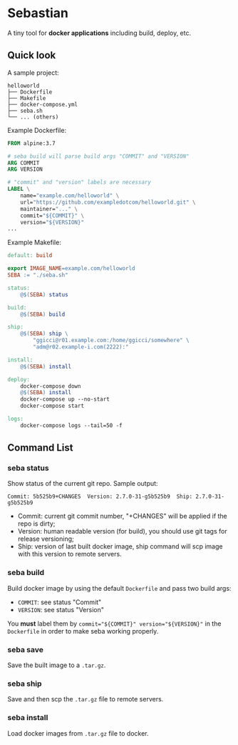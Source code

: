 # Sebastian

A tiny tool for **docker applications** including build, deploy, etc.

## Quick look

A sample project:

```
helloworld
├── Dockerfile
├── Makefile
├── docker-compose.yml
├── seba.sh
└── ... (others)
```

Example Dockerfile:

```Dockerfile
FROM alpine:3.7

# seba build will parse build args "COMMIT" and "VERSION"
ARG COMMIT
ARG VERSION

# "commit" and "version" labels are necessary
LABEL \
    name="example.com/helloworld" \
    url="https://github.com/exampledotcom/helloworld.git" \
    maintainer="..." \
    commit="${COMMIT}" \
    version="${VERSION}"
...
```

Example Makefile:

```Makefile
default: build

export IMAGE_NAME=example.com/helloworld
SEBA := "./seba.sh"

status:
	@$(SEBA) status

build:
	@$(SEBA) build

ship:
	@$(SEBA) ship \
		"ggicci@r01.example.com:/home/ggicci/somewhere" \
		"adm@r02.example-i.com(2222):"

install:
	@$(SEBA) install

deploy:
	docker-compose down
	@$(SEBA) install
	docker-compose up --no-start
	docker-compose start

logs:
	docker-compose logs --tail=50 -f
```

## Command List

### seba status

Show status of the current git repo. Sample output:

```
Commit: 5b525b9+CHANGES  Version: 2.7.0-31-g5b525b9  Ship: 2.7.0-31-g5b525b9
```

- Commit: current git commit number, "+CHANGES" will be applied if the repo is dirty;
- Version: human readable version (for build), you should use git tags for release versioning;
- Ship: version of last built docker image, ship command will scp image with this version to remote servers.

### seba build

Build docker image by using the default `Dockerfile` and pass two build args:

- `COMMIT`: see status "Commit"
- `VERSION`: see status "Version"

You **must** label them by `commit="${COMMIT}" version="${VERSION}"` in the `Dockerfile` in order to make seba working properly.

### seba save

Save the built image to a `.tar.gz`.

### seba ship

Save and then scp the `.tar.gz` file to remote servers.

### seba install

Load docker images from `.tar.gz` file to docker.
